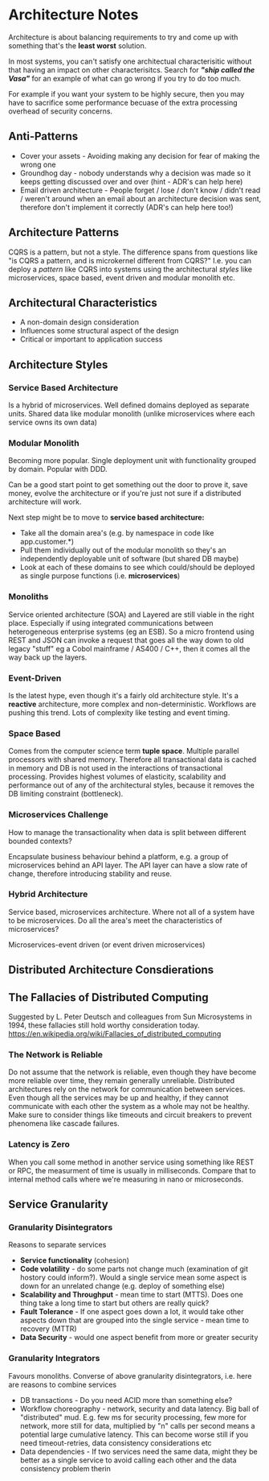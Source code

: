 # Architecture Notes
Architecture is about balancing requirements to try and come up with something that's the **least worst** solution. 

In most systems, you can't satisfy one architectual characterisitic without that having an impact on other characterisitcs. Search for **_"ship called the Vasa"_** for an example of what can go wrong if you try to do too much. 

For example if you want your system to be highly secure, then you may have to sacrifice some performance becuase of the extra processing overhead of security concerns.

## Anti-Patterns
* Cover your assets - Avoiding making any decision for fear of making the wrong one
* Groundhog day - nobody understands why a decision was made so it keeps getting discussed over and over (hint - ADR's can help here)
* Email driven architecture - People forget / lose / don't know / didn't read / weren't around when an email about an architecture 
  decision was sent, therefore don't implement it correctly (ADR's can help here too!)

## Architecture Patterns
CQRS is a pattern, but not a style. The difference spans from questions like "is CQRS a pattern, and is microkernel 
different from CQRS?" I.e. you can deploy a _pattern_ like CQRS into systems using the architectural _styles_ like microservices, 
space based, event driven and modular monolith etc.

## Architectural Characteristics
* A non-domain design consideration
* Influences some structural aspect of the design
* Critical or important to application success

## Architecture Styles

### Service Based Architecture
Is a hybrid of microservices. Well defined domains deployed as separate units. Shared data like modular monolith (unlike
microservices where each service owns its own data)

### Modular Monolith
Becoming more popular. Single deployment unit with functionality grouped by domain. Popular with DDD.

Can be a good start point to get something out the door to prove it, save money, evolve the architecture or if you're just 
not sure if a distributed architecture will work.

Next step might be to move to **service based architecture:**

* Take all the domain area's (e.g. by namespace in code like app.customer.*)
* Pull them individually out of the modular monolith so they's an independently deployable unit of software (but shared DB maybe)
* Look at each of these domains to see which could/should be deployed as single purpose functions (i.e. **microservices**)

### Monoliths
Service oriented architecture (SOA) and Layered are still viable in the right place. Especially if using integrated communications between heterogeneous enterprise systems (eg an ESB). So a micro frontend using REST and JSON can invoke a request that goes all the way down to old 
legacy "stuff" eg a Cobol mainframe / AS400 / C++, then it comes all the way back up the layers.

### Event-Driven
Is the latest hype, even though it's a fairly old architecture style. It's a **reactive** architecture, more complex and 
non-deterministic. Workflows are pushing this trend. Lots of complexity like testing and event timing.

### Space Based
Comes from the computer science term **tuple space**. Multiple parallel processors with shared memory. Therefore all 
transactional data is cached in memory and DB is not used in the interactions of transactional processing. Provides 
highest volumes of elasticity, scalability and performance out of any of the architectural styles, because it removes 
the DB limiting constraint (bottleneck).

### Microservices Challenge
How to manage the transactionality when data is split between different bounded contexts?

Encapsulate business behaviour behind a platform, e.g. a group of microservices behind an API layer. The API layer can 
have a slow rate of change, therefore introducing stability and reuse.

### Hybrid Architecture
Service based, microservices architecture. Where not all of a system have to be microservices. Do all the area's meet the 
characteristics of microservices?

Microservices-event driven (or event driven microservices)

## Distributed Architecture Consdierations

## The Fallacies of Distributed Computing
Suggested by L. Peter Deutsch and colleagues from Sun Microsystems in 1994, these fallacies still hold worthy consideration
today. https://en.wikipedia.org/wiki/Fallacies_of_distributed_computing 

### The Network is Reliable
Do not assume that the network is reliable, even though they have become more reliable over time, they remain generally 
unreliable. Distributed architectures rely on the network for communication between services. Even though all the services 
may be up and healthy, if they cannot communicate with each other the system as a whole may not be healthy. Make sure
to consider things like timeouts and circuit breakers to prevent phenomena like cascade failures.

### Latency is Zero
When you call some method in another service using something like REST or RPC, the measurment of time is usually in milliseconds.
 Compare that to internal method calls where we're measuring in nano or microseconds.

## Service Granularity

### Granularity Disintegrators
Reasons to separate services

* **Service functionality** (cohesion)
* **Code volatility** - do some parts not change much (examination of git hostory could inform?). Would a single service mean some aspect is down for 
  an unrelated change (e.g. deploy of something else)
* **Scalability and Throughput** - mean time to start (MTTS). Does one thing take a long time to start but others are 
  really quick?
* **Fault Tolerance** - If one aspect goes down a lot, it would take other aspects down that are grouped into the single 
  service - mean time to recovery (MTTR)
* **Data Security** - would one aspect benefit from more or greater security

### Granularity Integrators

Favours monoliths. Converse of above granularity disintegrators, i.e. here are reasons to combine services

* DB transactions - Do you need ACID more than something else?
* Workflow choreography - network, security and data latency. Big ball of "distributed" mud. E.g. few ms for security 
  processing, few more for network, more still for data, multiplied by "n" calls per second means a potential large 
  cumulative latency. This can become worse still if you need timeout-retries, data consistency considerations etc
* Data dependencies - If two services need the same data, might they be better as a single service to avoid calling each 
  other and the data consistency problem therin